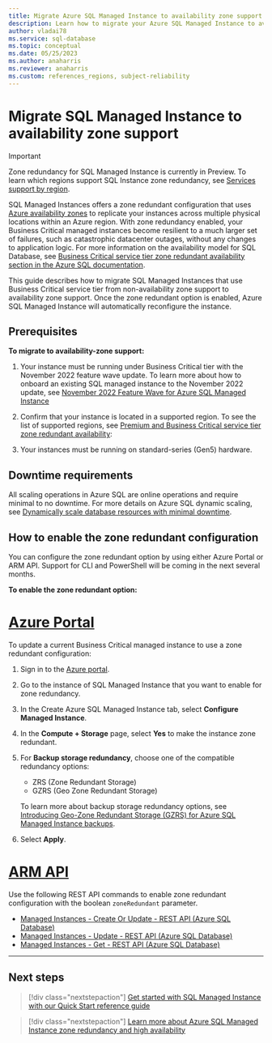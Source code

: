 ```yaml
---
title: Migrate Azure SQL Managed Instance to availability zone support 
description: Learn how to migrate your Azure SQL Managed Instance to availability zone support.
author: vladai78
ms.service: sql-database
ms.topic: conceptual
ms.date: 05/25/2023
ms.author: anaharris 
ms.reviewer: anaharris
ms.custom: references_regions, subject-reliability
---
```

 
# Migrate SQL Managed Instance to availability zone support

>[!IMPORTANT]
>Zone redundancy for SQL Managed Instance is currently in Preview. To learn which regions support SQL Instance zone redundancy, see [Services support by region](availability-zones-service-support.md).

SQL Managed Instances offers a zone redundant configuration that uses [Azure availability zones](availability-zones-overview.md#availability-zones) to replicate your instances across multiple physical locations within an Azure region. With zone redundancy enabled, your Business Critical managed instances become resilient to a much larger set of failures, such as catastrophic datacenter outages, without any changes to application logic. For more information on the availability model for SQL Database, see [Business Critical service tier zone redundant availability section in the Azure SQL documentation](/azure/azure-sql/database/high-availability-sla?view=azuresql&tabs=azure-powershell&preserve-view=true#premium-and-business-critical-service-tier-zone-redundant-availability). 

This guide describes how to migrate SQL Managed Instances that use Business Critical service tier from non-availability zone support to availability zone support. Once the zone redundant option is enabled, Azure SQL Managed Instance will automatically reconfigure the instance. 


## Prerequisites

**To migrate to availability-zone support:**

1. Your instance must be running under Business Critical tier with the November 2022 feature wave update. To learn more about how to onboard an existing SQL managed instance to the November 2022 update, see [November 2022 Feature Wave for Azure SQL Managed Instance](https://techcommunity.microsoft.com/t5/azure-sql-blog/november-2022-feature-wave-for-azure-sql-managed-instance/ba-p/3677741)


1. Confirm that your instance is located in a supported region. To see the list of supported regions, see [Premium and Business Critical service tier zone redundant availability](/azure/azure-sql/database/high-availability-sla?view=azuresql&preserve-view=true&tabs=azure-powershell#premium-and-business-critical-service-tier-zone-redundant-availability):

    
1. Your instances must be running on standard-series (Gen5) hardware.

## Downtime requirements

All scaling operations in Azure SQL are online operations and require minimal to no downtime. For more details on Azure SQL dynamic scaling, see [Dynamically scale database resources with minimal downtime](/azure/azure-sql/database/scale-resources?view=azuresql&preserve-view=tru).

## How to enable the zone redundant configuration

You can configure the zone redundant option by using either Azure Portal or ARM API. Support for CLI and PowerShell will be coming in the next several months.

**To enable the zone redundant option:**

# [Azure Portal](#tab/portal)


To update a current Business Critical managed instance to use a zone redundant configuration:

1. Sign in to the [Azure portal](https://portal.azure.com/).

1. Go to the instance of SQL Managed Instance that you want to enable for zone redundancy.

1. In the Create Azure SQL Managed Instance tab, select **Configure Managed Instance**.

1. In the **Compute + Storage** page, select **Yes** to make the instance zone redundant.

1. For **Backup storage redundancy**, choose one of the compatible redundancy options:
    
    - ZRS (Zone Redundant Storage)
    - GZRS (Geo Zone Redundant Storage)

    To learn more about backup storage redundancy options, see [Introducing Geo-Zone Redundant Storage (GZRS) for Azure SQL Managed Instance backups](https://techcommunity.microsoft.com/t5/azure-sql-blog/introducing-geo-zone-redundant-storage-gzrs-for-azure-sql/ba-p/3654947).

1. Select **Apply**.

# [ARM API](#tab/arm)

Use the following REST API commands to enable zone redundant configuration with the boolean `zoneRedundant` parameter.

- [Managed Instances - Create Or Update - REST API (Azure SQL Database)](/rest/api/sql/2021-02-01-preview/managed-instances/create-or-update?tabs=HTTP)
- [Managed Instances - Update - REST API (Azure SQL Database)](/rest/api/sql/2021-02-01-preview/managed-instances/update?tabs=HTTP)
- [Managed Instances - Get - REST API (Azure SQL Database)](/rest/api/sql/2021-02-01-preview/managed-instances/get?tabs=HTTP)
 
---

## Next steps

> [!div class="nextstepaction"]
> [Get started with SQL Managed Instance with our Quick Start reference guide](/azure/azure-sql/managed-instance/quickstart-content-reference-guide?view=azuresql&preserve-view=tru)

> [!div class="nextstepaction"]
> [Learn more about Azure SQL Managed Instance zone redundancy and high availability](/azure/azure-sql/database/high-availability-sla?view=azuresql&tabs=azure-powershell#premium-and-business-critical-service-tier-zone-redundant-availability)



